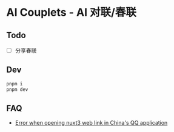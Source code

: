 # AI Couplets - AI 对联/春联

## Todo

- [ ] 分享春联

## Dev

```bash
pnpm i
pnpm dev
```

## FAQ

- [Error when opening nuxt3 web link in China's QQ application](https://github.com/nuxt/nuxt/issues/24229)
